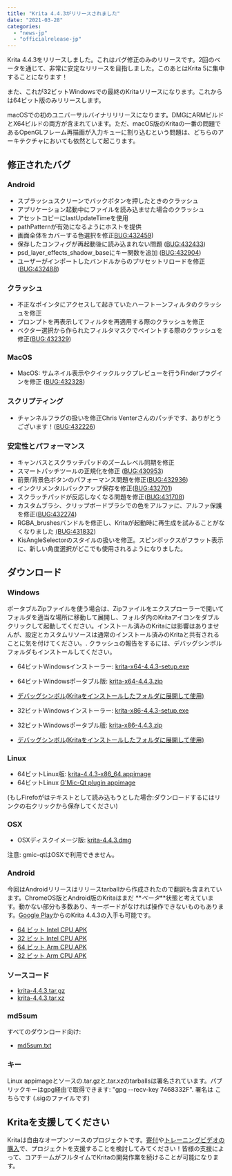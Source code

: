 ```yaml
---
title: "Krita 4.4.3がリリースされました"
date: "2021-03-28"
categories: 
  - "news-jp"
  - "officialrelease-jp"
---
```


Krita 4.4.3をリリースしました。これはバグ修正のみのリリースです。2回のベータを通じて、非常に安定なリリースを目指しました。このあとはKrita 5に集中することになります！

また、これが32ビットWindowsでの最終のKritaリリースになります。これからは64ビット版のみリリースします。

macOSでの初のユニバーサルバイナリリリースになります。DMGにARMビルドとX64ビルドの両方が含まれています。ただ、macOS版のKritaの一番の問題であるOpenGLフレーム再描画が入力キューに割り込むという問題は、どちらのアーキテクチャにおいても依然として起こります。

## 修正されたバグ

### Android

- スプラッシュスクリーンでバックボタンを押したときのクラッシュ
- アプリケーション起動中にファイルを読み込ませた場合のクラッシュ
- アセットコピーにlastUpdateTimeを使用
- pathPatternが有効になるようにホストを提供
- 画面全体をカバーする色選択を修正[BUG:432459](https://bugs.kde.org/show_bug.cgi?id=432459))
- 保存したコンフィグが再起動後に読み込まれない問題 ([BUG:432433](https://bugs.kde.org/show_bug.cgi?id=432433))
- psd\_layer\_effects\_shadow\_baseにキー関数を追加 ([BUG:432904](https://bugs.kde.org/show_bug.cgi?id=432904))
- ユーザーがインポートしたバンドルからのプリセットリロードを修正 ([BUG:432488](https://bugs.kde.org/show_bug.cgi?id=432488))

### クラッシュ

- 不正なポインタにアクセスして起きていたハーフトーンフィルタのクラッシュを修正
- プロンプトを再表示してフィルタを再適用する際のクラッシュを修正
- ベクター選択から作られたフィルタマスクでペイントする際のクラッシュを修正([BUG:432329](https://bugs.kde.org/show_bug.cgi?id=432329))

### MacOS

- MacOS: サムネイル表示やクイックルックプレビューを行うFinderプラグインを修正 ([BUG:432328](https://bugs.kde.org/show_bug.cgi?id=432328))

### スクリプティング

- チャンネルフラグの扱いを修正Chris Venterさんのパッチです、ありがとうございます！([BUG:432226](https://bugs.kde.org/show_bug.cgi?id=432226))

### 安定性とパフォーマンス

- キャンバスとスクラッチパッドのズームレベル同期を修正
- スマートパッチツールの正規化を修正 ([BUG:430953](https://bugs.kde.org/show_bug.cgi?id=430953))
- 前景/背景色ボタンのパフォーマンス問題を修正([BUG:432936](https://bugs.kde.org/show_bug.cgi?id=432936))
- インクリメンタルバックアップ保存を修正([BUG:432701](https://bugs.kde.org/show_bug.cgi?id=432701))
- スクラッチパッドが反応しなくなる問題を修正([BUG:431708](https://bugs.kde.org/show_bug.cgi?id=431708))
- カスタムブラシ、クリップボードブラシでの色をアルファに、アルファ保護を修正([BUG:432274](https://bugs.kde.org/show_bug.cgi?id=432274))
- RGBA\_brushesバンドルを修正し、Kritaが起動時に再生成を試みることがなくなりました [(BUG:431832](https://bugs.kde.org/show_bug.cgi?id=431832))
- KisAngleSelectorのスタイルの扱いを修正。スピンボックスがフラット表示に、新しい角度選択がどこでも使用されるようになりました。

## ダウンロード

### Windows

ポータブルZipファイルを使う場合は、Zipファイルをエクスプローラーで開いてフォルダを適当な場所に移動して展開し、フォルダ内のKritaアイコンをダブルクリックして起動してください。インストール済みのKritaには影響はありませんが、設定とカスタムリソースは通常のインストール済みのKritaと共有されることに気を付けてください。. クラッシュの報告をするには、デバッグシンボルフォルダもインストールしてください。

- 64ビットWindowsインストーラー: [krita-x64-4.4.3-setup.exe](https://download.kde.org/stable/krita/4.4.3/krita-x64-4.4.3-setup.exe)
- 64ビットWindowsポータブル版: [krita-x64-4.4.3.zip](https://download.kde.org/stable/krita/4.4.3/krita-x64-4.4.3.zip)
- [デバッグシンボル(Kritaをインストールしたフォルダに展開して使用)](https://download.kde.org/stable/krita/4.4.3/krita-x64-4.4.3-dbg.zip)

- 32ビットWindowsインストーラー: [krita-x86-4.4.3-setup.exe](https://download.kde.org/stable/krita/4.4.3/krita-x86-4.4.3-setup.exe)
- 32ビットWindowsポータブル版: [krita-x86-4.4.3.zip](https://download.kde.org/stable/krita/4.4.3/krita-x86-4.4.3.zip)
- [デバッグシンボル(Kritaをインストールしたフォルダに展開して使用)](https://download.kde.org/stable/krita/4.4.3/krita-x86-4.4.3-dbg.zip)

### Linux

- 64ビットLinux版: [krita-4.4.3-x86\_64.appimage](https://download.kde.org/stable/krita/4.4.3/krita-4.4.3-x86_64.appimage)
- 64ビットLinux [G'Mic-Qt plugin appimage](https://download.kde.org/stable/krita/4.4.3/gmic_krita_qt-x86_64.appimage)

(もしFirefoがはテキストとして読み込もうとした場合:ダウンロードするにはリンクの右クリックから保存してください)

### OSX

- OSXディスクイメージ版: [krita-4.4.3.dmg](https://download.kde.org/stable/krita/4.4.3/krita-4.4.3.dmg)

注意: gmic-qtはOSXで利用できません。

### Android

今回はAndroidリリースはリリースtarballから作成されたので翻訳も含まれています。ChromeOS版とAndroid版のKritaはまだ **_ベータ_**状態と考えています。動かない部分も多数あり、キーボードがなければ操作できないものもあります。[Google Play](https://play.google.com/store/apps/details?id=org.krita)からのKrita 4.4.3の入手も可能です。

- [64 ビット Intel CPU APK](https://download.kde.org/stable/krita/4.4.3/krita_x86_64_apk-release.apk)
- [32 ビット Intel CPU APK](https://download.kde.org/stable/krita/4.4.3/krita_x86_apk-release.apk)
- [64 ビット Arm CPU APK](https://download.kde.org/stable/krita/4.4.3/krita_arm64-v8a_apk-release.apk)
- [32 ビット Arm CPU APK](https://download.kde.org/stable/krita/4.4.3/krita_armeabi-v7a_apk-release.apk)

### ソースコード

- [krita-4.4.3.tar.gz](https://download.kde.org/stable/krita/4.4.3/krita-4.4.3.tar.gz)
- [krita-4.4.3.tar.xz](https://download.kde.org/stable/krita/4.4.3/krita-4.4.3.tar.xz)

### md5sum

すべてのダウンロード向け:

- [md5sum.txt](https://download.kde.org/stable/krita/4.4.3/md5sum.txt)

### キー

Linux appimageとソースの.tar.gzと.tar.xzのtarballsは署名されています。パブリックキーはgpg経由で取得できます: "gpg --recv-key 7468332F". 署名は <a1>こちら</a1>です (.sigのファイルです)

## Kritaを支援してください

Kritaは自由なオープンソースのプロジェクトです。[寄付](https://krita.org/jp/support-us-jp/donations-jp/)や[トレーニングビデオの購入](https://krita.org/jp/support-us-jp/shop-jp/)で、プロジェクトを支援することを検討してみてください！皆様の支援によって、コアチームがフルタイムでKritaの開発作業を続けることが可能になります。
